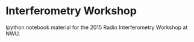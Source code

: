 Interferometry Workshop
=======================

Ipython notebook material for the 2015 Radio Interferometry Workshop at NWU.

